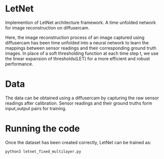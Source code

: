# LetNet
Implemention of LetNet architecture framework. A time unfolded network for image reconstruction on diffusercam.

Here, the image reconstruction process of an image captured using diffusercam has been time unfolded into a neural network to learn the mappings between sensor readings and their corresponding ground truth images. In place of a soft thresholding function at each time step t, we use the linear expansion of thresholds(LET) for a more efficient and robust performance.

# Data
The data can be obtained using a diffusercam by capturing the raw sensor readings after calibration. Sensor readings and their ground truths form input,output pairs for training.

# Running the code
Once the dataset has been created correctly, LetNet can be trained as:
```
python3 letnet_fixed_multilayer.py
```
